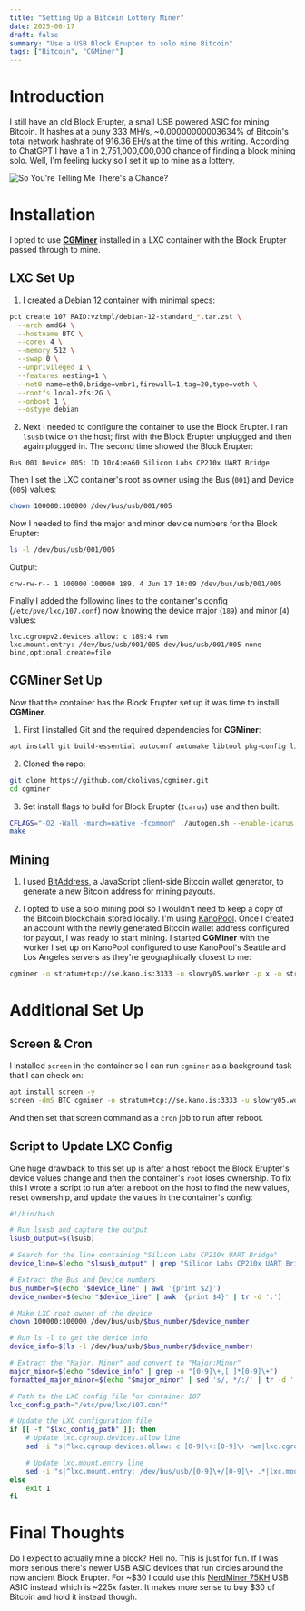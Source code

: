 ```yaml
---
title: "Setting Up a Bitcoin Lottery Miner"
date: 2025-06-17
draft: false
summary: "Use a USB Block Erupter to solo mine Bitcoin"
tags: ["Bitcoin", "CGMiner"]
---
```


# Introduction

I still have an old Block Erupter, a small USB powered ASIC for mining Bitcoin. It hashes at a puny 333 MH/s, ~0.00000000003634% of Bitcoin's total network hashrate of 916.36 EH/s at the time of this writing. According to ChatGPT I have a 1 in 2,751,000,000,000 chance of finding a block mining solo. Well, I'm feeling lucky so I set it up to mine as a lottery.

![So You're Telling Me There's a Chance?](/assets/posts/bitcoin-lottery-miner/chance.png#center)

# Installation

I opted to use **[CGMiner](https://github.com/ckolivas/cgminer)** installed in a LXC container with the Block Erupter passed through to mine.

## LXC Set Up

1. I created a Debian 12 container with minimal specs:
```bash
pct create 107 RAID:vztmpl/debian-12-standard_*.tar.zst \
  --arch amd64 \
  --hostname BTC \
  --cores 4 \
  --memory 512 \
  --swap 0 \
  --unprivileged 1 \
  --features nesting=1 \
  --net0 name=eth0,bridge=vmbr1,firewall=1,tag=20,type=veth \
  --rootfs local-zfs:2G \
  --onboot 1 \
  --ostype debian
```

2. Next I needed to configure the container to use the Block Erupter. I ran `lsusb` twice on the host; first with the Block Erupter unplugged and then again plugged in. The second time showed the Block Erupter:
```
Bus 001 Device 005: ID 10c4:ea60 Silicon Labs CP210x UART Bridge
```
Then I set the LXC container's root as owner using the Bus (`001`) and Device (`005`) values:
```bash
chown 100000:100000 /dev/bus/usb/001/005
```
Now I needed to find the major and minor device numbers for the Block Erupter:
```bash
ls -l /dev/bus/usb/001/005
```
Output:
```
crw-rw-r-- 1 100000 100000 189, 4 Jun 17 10:09 /dev/bus/usb/001/005
```
Finally I added the following lines to the container's config (`/etc/pve/lxc/107.conf`) now knowing the device major (`189`) and minor (`4`) values:
```
lxc.cgroupv2.devices.allow: c 189:4 rwm
lxc.mount.entry: /dev/bus/usb/001/005 dev/bus/usb/001/005 none bind,optional,create=file
```

## CGMiner Set Up

Now that the container has the Block Erupter set up it was time to install **CGMiner**.

1. First I installed Git and the required dependencies for **CGMiner**:
```bash
apt install git build-essential autoconf automake libtool pkg-config libcurl4-openssl-dev libudev-dev libusb-1.0-0-dev libncurses5-dev libz-dev -y
```

2. Cloned the repo:
```bash
git clone https://github.com/ckolivas/cgminer.git
cd cgminer
```

3. Set install flags to build for Block Erupter (`Icarus`) use and then built:
```bash
CFLAGS="-O2 -Wall -march=native -fcommon" ./autogen.sh --enable-icarus
make
```

## Mining

1. I used [BitAddress](https://www.bitaddress.org/), a JavaScript client-side Bitcoin wallet generator, to generate a new Bitcoin address for mining payouts. 

2. I opted to use a solo mining pool so I wouldn't need to keep a copy of the Bitcoin blockchain stored locally. I'm using [KanoPool](https://kano.is/). Once I created an account with the newly generated Bitcoin wallet address configured for payout, I was ready to start mining. I started **CGMiner** with the worker I set up on KanoPool configured to use KanoPool's Seattle and Los Angeles servers as they're geographically closest to me:
```bash
cgminer -o stratum+tcp://se.kano.is:3333 -u slowry05.worker -p x -o stratum+tcp://la.kano.is:3333 -u slowry05.worker -p x
```

# Additional Set Up

## Screen & Cron

I installed `screen` in the container so I can run `cgminer` as a background task that I can check on:
```bash
apt install screen -y
screen -dmS BTC cgminer -o stratum+tcp://se.kano.is:3333 -u slowry05.worker -p x -o stratum+tcp://la.kano.is:3333 -u slowry05.worker -p x
```
And then set that screen command as a `cron` job to run after reboot.

## Script to Update LXC Config

One huge drawback to this set up is after a host reboot the Block Erupter's device values change and then the container's `root` loses ownership. To fix this I wrote a script to run after a reboot on the host to find the new values, reset ownership, and update the values in the container's config:
```bash
#!/bin/bash

# Run lsusb and capture the output
lsusb_output=$(lsusb)

# Search for the line containing "Silicon Labs CP210x UART Bridge"
device_line=$(echo "$lsusb_output" | grep "Silicon Labs CP210x UART Bridge")

# Extract the Bus and Device numbers
bus_number=$(echo "$device_line" | awk '{print $2}')
device_number=$(echo "$device_line" | awk '{print $4}' | tr -d ':')

# Make LXC root owner of the device
chown 100000:100000 /dev/bus/usb/$bus_number/$device_number

# Run ls -l to get the device info
device_info=$(ls -l /dev/bus/usb/$bus_number/$device_number)

# Extract the "Major, Minor" and convert to "Major:Minor"
major_minor=$(echo "$device_info" | grep -o "[0-9]\+,[ ]*[0-9]\+")
formatted_major_minor=$(echo "$major_minor" | sed 's/, */:/' | tr -d ' ')

# Path to the LXC config file for container 107
lxc_config_path="/etc/pve/lxc/107.conf"

# Update the LXC configuration file
if [[ -f "$lxc_config_path" ]]; then
    # Update lxc.cgroup.devices.allow line
    sed -i "s|^lxc.cgroup.devices.allow: c [0-9]\+:[0-9]\+ rwm|lxc.cgroupv2.devices.allow: c $formatted_major_minor rwm|" "$lxc_config_path"

    # Update lxc.mount.entry line
    sed -i "s|^lxc.mount.entry: /dev/bus/usb/[0-9]\+/[0-9]\+ .*|lxc.mount.entry: /dev/bus/usb/$bus_number/$device_number dev/bus/usb/$bus_number/$device_number none bind,optional,create=file|" "$lxc_config_path"
else
    exit 1
fi
```

# Final Thoughts

Do I expect to actually mine a block? Hell no. This is just for fun. If I was more serious there's newer USB ASIC devices that run circles around the now ancient Block Erupter. For ~$30 I could use this [NerdMiner 75KH](https://amzn.to/3ZePE3Q) USB ASIC instead which is ~225x faster. It makes more sense to buy $30 of Bitcoin and hold it instead though.